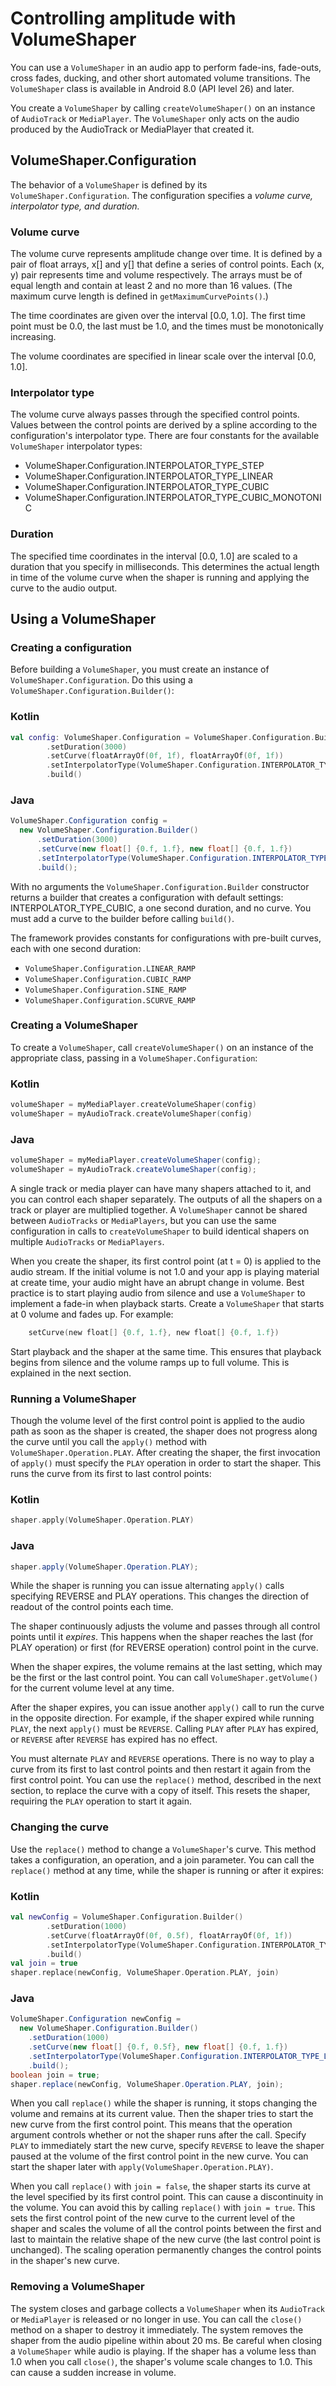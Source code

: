# Controlling amplitude with VolumeShaper

You can use a `VolumeShaper` in an audio app to perform fade-ins, fade-outs, cross fades, ducking, and other short automated volume transitions. The `VolumeShaper` class is available in Android 8.0 (API level 26) and later.

You create a `VolumeShaper` by calling `createVolumeShaper()` on an instance of `AudioTrack` or `MediaPlayer`. The `VolumeShaper` only acts on the audio produced by the AudioTrack or MediaPlayer that created it.

VolumeShaper.Configuration
--------------------------

The behavior of a `VolumeShaper` is defined by its `VolumeShaper.Configuration`. The configuration specifies a *volume curve, interpolator type, _and_ duration.*

### Volume curve

The volume curve represents amplitude change over time. It is defined by a pair of float arrays, x[] and y[] that define a series of control points. Each (x, y) pair represents time and volume respectively. The arrays must be of equal length and contain at least 2 and no more than 16 values. (The maximum curve length is defined in `getMaximumCurvePoints()`.)

The time coordinates are given over the interval [0.0, 1.0]. The first time point must be 0.0, the last must be 1.0, and the times must be monotonically increasing.

The volume coordinates are specified in linear scale over the interval [0.0, 1.0].

### Interpolator type

The volume curve always passes through the specified control points. Values between the control points are derived by a spline according to the configuration's interpolator type. There are four constants for the available `VolumeShaper` interpolator types:

*   VolumeShaper.Configuration.INTERPOLATOR_TYPE_STEP
*   VolumeShaper.Configuration.INTERPOLATOR_TYPE_LINEAR
*   VolumeShaper.Configuration.INTERPOLATOR_TYPE_CUBIC
*   VolumeShaper.Configuration.INTERPOLATOR_TYPE_CUBIC_MONOTONIC

### Duration

The specified time coordinates in the interval [0.0, 1.0] are scaled to a duration that you specify in milliseconds. This determines the actual length in time of the volume curve when the shaper is running and applying the curve to the audio output.

Using a VolumeShaper
--------------------

### Creating a configuration

Before building a `VolumeShaper`, you must create an instance of `VolumeShaper.Configuration`. Do this using a `VolumeShaper.Configuration.Builder()`:

### Kotlin

```kotlin
val config: VolumeShaper.Configuration = VolumeShaper.Configuration.Builder()
        .setDuration(3000)
        .setCurve(floatArrayOf(0f, 1f), floatArrayOf(0f, 1f))
        .setInterpolatorType(VolumeShaper.Configuration.INTERPOLATOR_TYPE_LINEAR)
        .build()
```

### Java

```java
VolumeShaper.Configuration config =
  new VolumeShaper.Configuration.Builder()
      .setDuration(3000)
      .setCurve(new float[] {0.f, 1.f}, new float[] {0.f, 1.f})
      .setInterpolatorType(VolumeShaper.Configuration.INTERPOLATOR_TYPE_LINEAR)
      .build();
```

With no arguments the `VolumeShaper.Configuration.Builder` constructor returns a builder that creates a configuration with default settings: INTERPOLATOR_TYPE_CUBIC, a one second duration, and no curve. You must add a curve to the builder before calling `build()`.

The framework provides constants for configurations with pre-built curves, each with one second duration:

*   `VolumeShaper.Configuration.LINEAR_RAMP`
*   `VolumeShaper.Configuration.CUBIC_RAMP`
*   `VolumeShaper.Configuration.SINE_RAMP`
*   `VolumeShaper.Configuration.SCURVE_RAMP`

### Creating a VolumeShaper

To create a `VolumeShaper`, call `createVolumeShaper()` on an instance of the appropriate class, passing in a `VolumeShaper.Configuration`:

### Kotlin

```kotlin
volumeShaper = myMediaPlayer.createVolumeShaper(config)
volumeShaper = myAudioTrack.createVolumeShaper(config)
```

### Java

```java
volumeShaper = myMediaPlayer.createVolumeShaper(config);
volumeShaper = myAudioTrack.createVolumeShaper(config);
```

A single track or media player can have many shapers attached to it, and you can control each shaper separately. The outputs of all the shapers on a track or player are multiplied together. A `VolumeShaper` cannot be shared between `AudioTracks` or `MediaPlayers`, but you can use the same configuration in calls to `createVolumeShaper` to build identical shapers on multiple `AudioTracks` or `MediaPlayers`.

When you create the shaper, its first control point (at t = 0) is applied to the audio stream. If the initial volume is not 1.0 and your app is playing material at create time, your audio might have an abrupt change in volume. Best practice is to start playing audio from silence and use a `VolumeShaper` to implement a fade-in when playback starts. Create a `VolumeShaper` that starts at 0 volume and fades up. For example:

```kotlin
    setCurve(new float[] {0.f, 1.f}, new float[] {0.f, 1.f})
```

Start playback and the shaper at the same time. This ensures that playback begins from silence and the volume ramps up to full volume. This is explained in the next section.

### Running a VolumeShaper

Though the volume level of the first control point is applied to the audio path as soon as the shaper is created, the shaper does not progress along the curve until you call the `apply()` method with `VolumeShaper.Operation.PLAY`. After creating the shaper, the first invocation of `apply()` must specify the `PLAY` operation in order to start the shaper. This runs the curve from its first to last control points:

### Kotlin

```kotlin
shaper.apply(VolumeShaper.Operation.PLAY)
```

### Java

```java
shaper.apply(VolumeShaper.Operation.PLAY);
```

While the shaper is running you can issue alternating `apply()` calls specifying REVERSE and PLAY operations. This changes the direction of readout of the control points each time.

The shaper continuously adjusts the volume and passes through all control points until it _expires_. This happens when the shaper reaches the last (for PLAY operation) or first (for REVERSE operation) control point in the curve.

When the shaper expires, the volume remains at the last setting, which may be the first or the last control point. You can call `VolumeShaper.getVolume()` for the current volume level at any time.

After the shaper expires, you can issue another `apply()` call to run the curve in the opposite direction. For example, if the shaper expired while running `PLAY`, the next `apply()` must be `REVERSE`. Calling `PLAY` after `PLAY` has expired, or `REVERSE` after `REVERSE` has expired has no effect.

You must alternate `PLAY` and `REVERSE` operations. There is no way to play a curve from its first to last control points and then restart it again from the first control point. You can use the `replace()` method, described in the next section, to replace the curve with a copy of itself. This resets the shaper, requiring the `PLAY` operation to start it again.

### Changing the curve

Use the `replace()` method to change a `VolumeShaper`'s curve. This method takes a configuration, an operation, and a join parameter. You can call the `replace()` method at any time, while the shaper is running or after it expires:

### Kotlin

```kotlin
val newConfig = VolumeShaper.Configuration.Builder()
        .setDuration(1000)
        .setCurve(floatArrayOf(0f, 0.5f), floatArrayOf(0f, 1f))
        .setInterpolatorType(VolumeShaper.Configuration.INTERPOLATOR_TYPE_LINEAR)
        .build()
val join = true
shaper.replace(newConfig, VolumeShaper.Operation.PLAY, join)
```

### Java

```java
VolumeShaper.Configuration newConfig =
  new VolumeShaper.Configuration.Builder()
    .setDuration(1000)
    .setCurve(new float[] {0.f, 0.5f}, new float[] {0.f, 1.f})
    .setInterpolatorType(VolumeShaper.Configuration.INTERPOLATOR_TYPE_LINEAR)
    .build();
boolean join = true;
shaper.replace(newConfig, VolumeShaper.Operation.PLAY, join);
```

When you call `replace()` while the shaper is running, it stops changing the volume and remains at its current value. Then the shaper tries to start the new curve from the first control point. This means that the operation argument controls whether or not the shaper runs after the call. Specify `PLAY` to immediately start the new curve, specify `REVERSE` to leave the shaper paused at the volume of the first control point in the new curve. You can start the shaper later with `apply(VolumeShaper.Operation.PLAY)`.

When you call `replace()` with `join = false`, the shaper starts its curve at the level specified by its first control point. This can cause a discontinuity in the volume. You can avoid this by calling `replace()` with `join = true`. This sets the first control point of the new curve to the current level of the shaper and scales the volume of all the control points between the first and last to maintain the relative shape of the new curve (the last control point is unchanged). The scaling operation permanently changes the control points in the shaper's new curve.

### Removing a VolumeShaper

The system closes and garbage collects a `VolumeShaper` when its `AudioTrack` or `MediaPlayer` is released or no longer in use. You can call the `close()` method on a shaper to destroy it immediately. The system removes the shaper from the audio pipeline within about 20 ms. Be careful when closing a `VolumeShaper` while audio is playing. If the shaper has a volume less than 1.0 when you call `close()`, the shaper's volume scale changes to 1.0. This can cause a sudden increase in volume.